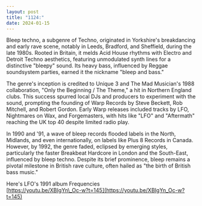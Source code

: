 ```yaml
---
layout: post
title: "1124:"
date: 2024-01-15
---
```


Bleep techno, a subgenre of Techno, originated in Yorkshire's breakdancing and early rave scene, notably in Leeds, Bradford, and Sheffield, during the late 1980s. Rooted in Britain, it melds Acid House rhythms with Electro and Detroit Techno aesthetics, featuring unmodulated synth lines for a distinctive "bleepy" sound. Its heavy bass, influenced by Reggae soundsystem parties, earned it the nickname "bleep and bass."

The genre's inception is credited to Unique 3 and The Mad Musician's 1988 collaboration, "Only the Beginning / The Theme," a hit in Northern England clubs. This success spurred local DJs and producers to experiment with the sound, prompting the founding of Warp Records by Steve Beckett, Rob Mitchell, and Robert Gordon. Early Warp releases included tracks by LFO, Nightmares on Wax, and Forgemasters, with hits like "LFO" and "Aftermath" reaching the UK top 40 despite limited radio play.

In 1990 and '91, a wave of bleep records flooded labels in the North, Midlands, and even internationally, on labels like Plus 8 Records in Canada. However, by 1992, the genre faded, eclipsed by emerging styles, particularly the faster Breakbeat Hardcore in London and the South-East, influenced by bleep techno. Despite its brief prominence, bleep remains a pivotal milestone in British rave culture, often hailed as "the birth of British bass music."

Here's LFO's 1991 album Frequencies  
[https://youtu.be/XBIgYn\_Oc-w?t=145](https://youtu.be/XBIgYn_Oc-w?t=145)
